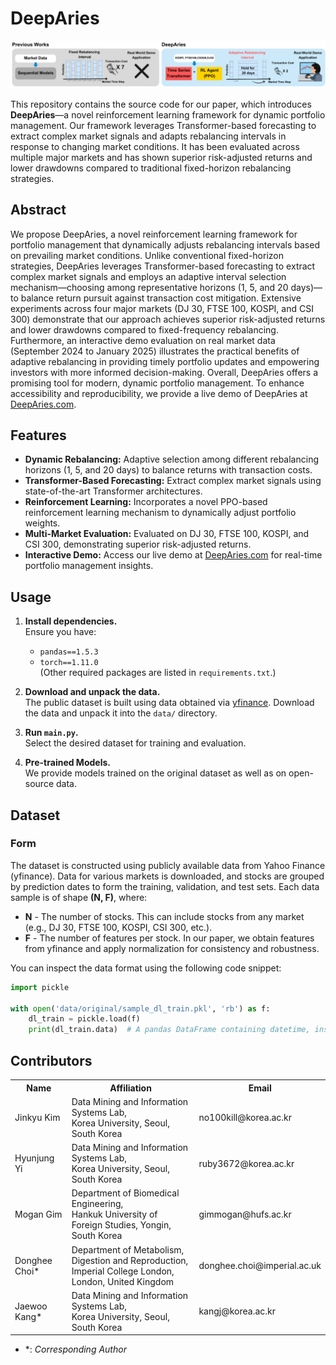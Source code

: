 # DeepAries

![teaser](./assets/teaser.png)

This repository contains the source code for our paper, which introduces **DeepAries**—a novel reinforcement learning framework for dynamic portfolio management. Our framework leverages Transformer-based forecasting to extract complex market signals and adapts rebalancing intervals in response to changing market conditions. It has been evaluated across multiple major markets and has shown superior risk-adjusted returns and lower drawdowns compared to traditional fixed-horizon rebalancing strategies.

## Abstract

We propose DeepAries, a novel reinforcement learning framework for portfolio management that dynamically adjusts rebalancing intervals based on prevailing market conditions. Unlike conventional fixed-horizon strategies, DeepAries leverages Transformer-based forecasting to extract complex market signals and employs an adaptive interval selection mechanism—choosing among representative horizons (1, 5, and 20 days)—to balance return pursuit against transaction cost mitigation. Extensive experiments across four major markets (DJ 30, FTSE 100, KOSPI, and CSI 300) demonstrate that our approach achieves superior risk-adjusted returns and lower drawdowns compared to fixed-frequency rebalancing. Furthermore, an interactive demo evaluation on real market data (September 2024 to January 2025) illustrates the practical benefits of adaptive rebalancing in providing timely portfolio updates and empowering investors with more informed decision-making. Overall, DeepAries offers a promising tool for modern, dynamic portfolio management. To enhance accessibility and reproducibility, we provide a live demo of DeepAries at [DeepAries.com](https://DeepAries.com/).

## Features

- **Dynamic Rebalancing:** Adaptive selection among different rebalancing horizons (1, 5, and 20 days) to balance returns with transaction costs.
- **Transformer-Based Forecasting:** Extract complex market signals using state-of-the-art Transformer architectures.
- **Reinforcement Learning:** Incorporates a novel PPO-based reinforcement learning mechanism to dynamically adjust portfolio weights.
- **Multi-Market Evaluation:** Evaluated on DJ 30, FTSE 100, KOSPI, and CSI 300, demonstrating superior risk-adjusted returns.
- **Interactive Demo:** Access our live demo at [DeepAries.com](https://DeepAries.com/) for real-time portfolio management insights.

## Usage

1. **Install dependencies.**  
   Ensure you have:
   - `pandas==1.5.3`
   - `torch==1.11.0`  
   (Other required packages are listed in `requirements.txt`.)

2. **Download and unpack the data.**  
   The public dataset is built using data obtained via [yfinance](https://pypi.org/project/yfinance/). Download the data and unpack it into the `data/` directory.

3. **Run `main.py`.**  
   Select the desired dataset for training and evaluation.

4. **Pre-trained Models.**  
   We provide models trained on the original dataset as well as on open-source data.

## Dataset

### Form

The dataset is constructed using publicly available data from Yahoo Finance (yfinance). Data for various markets is downloaded, and stocks are grouped by prediction dates to form the training, validation, and test sets. Each data sample is of shape **(N, F)**, where:

- **N** - The number of stocks. This can include stocks from any market (e.g., DJ 30, FTSE 100, KOSPI, CSI 300, etc.).
- **F** - The number of features per stock. In our paper, we obtain features from yfinance and apply normalization for consistency and robustness.

You can inspect the data format using the following code snippet:
```python
import pickle

with open('data/original/sample_dl_train.pkl', 'rb') as f:
    dl_train = pickle.load(f)
    print(dl_train.data)  # A pandas DataFrame containing datetime, instrument, and feature columns
```

## Contributors

<table>
	<tr>
		<th>Name</th>		
		<th>Affiliation</th>
		<th>Email</th>
	</tr>
	<tr>
		<td>Jinkyu Kim</td>		
		<td>Data Mining and Information Systems Lab,<br>Korea University, Seoul, South Korea</td>
		<td>no100kill@korea.ac.kr</td>
	</tr>
	<tr>
		<td>Hyunjung Yi</td>		
		<td>Data Mining and Information Systems Lab,<br>Korea University, Seoul, South Korea</td>
		<td>ruby3672@korea.ac.kr</td>
	</tr>
	<tr>
		<td>Mogan Gim</td>		
		<td>Department of Biomedical Engineering,<br>Hankuk University of Foreign Studies, Yongin, South Korea</td>
		<td>gimmogan@hufs.ac.kr</td>
	</tr>
   <tr>
		<td>Donghee Choi*</td>		
		<td>Department of Metabolism, Digestion and Reproduction,<br>Imperial College London, London, United Kingdom</td>
		<td>donghee.choi@imperial.ac.uk</td>
	</tr>
	<tr>
		<td>Jaewoo Kang*</td>		
		<td>Data Mining and Information Systems Lab,<br>Korea University, Seoul, South Korea</td>
		<td>kangj@korea.ac.kr</td>
	</tr>
</table>

- &ast;: *Corresponding Author*

